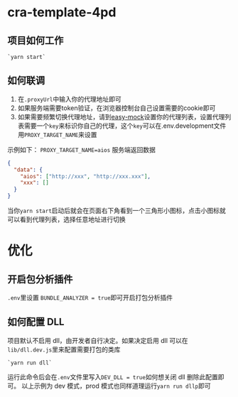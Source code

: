 # cra-template-4pd

## 项目如何工作

    `yarn start`

## 如何联调

1. 在`.proxyUrl`中输入你的代理地址即可
3. 如果服务端需要token验证，在浏览器控制台自己设置需要的cookie即可
2. 如果需要频繁切换代理地址，请到[easy-mock](http://172.27.69.3:8300/editor/5f6c1b86e5cc3c001d46273e/5f6c1ba1e5cc3c001d462740)设置你的代理列表，设置代理列表需要一个`key`来标识你自己的代理，这个`key`可以在.env.development文件用`PROXY_TARGET_NAME`来设置

示例如下：
`PROXY_TARGET_NAME=aios`
服务端返回数据
```json
{
  "data": {
    "aios": ["http://xxx", "http://xxx.xxx"],
    "xxx": []
  }
}
```
当你`yarn start`启动后就会在页面右下角看到一个三角形小图标，点击小图标就可以看到代理列表，选择任意地址进行切换

# 优化

## 开启包分析插件

`.env`里设置 `BUNDLE_ANALYZER = true`即可开启打包分析插件

## 如何配置 DLL

项目默认不启用 dll，由开发者自行决定。如果决定启用 dll 可以在`lib/dll.dev.js`里来配置需要打包的类库

    `yarn run dll`

运行此命令后会在`.env`文件里写入`DEV_DLL = true`如何想关闭 dll 删除此配置即可。
以上示例为 dev 模式，prod 模式也同样道理运行`yarn run dllp`即可
